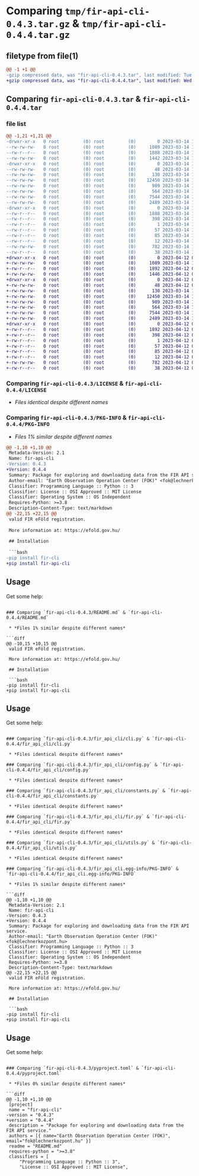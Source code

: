 # Comparing `tmp/fir-api-cli-0.4.3.tar.gz` & `tmp/fir-api-cli-0.4.4.tar.gz`

## filetype from file(1)

```diff
@@ -1 +1 @@
-gzip compressed data, was "fir-api-cli-0.4.3.tar", last modified: Tue Mar 14 13:26:50 2023, max compression
+gzip compressed data, was "fir-api-cli-0.4.4.tar", last modified: Wed Apr 12 06:07:31 2023, max compression
```

## Comparing `fir-api-cli-0.4.3.tar` & `fir-api-cli-0.4.4.tar`

### file list

```diff
@@ -1,21 +1,21 @@
-drwxr-xr-x   0 root         (0) root         (0)        0 2023-03-14 13:26:50.657304 fir-api-cli-0.4.3/
--rw-rw-rw-   0 root         (0) root         (0)     1089 2023-03-14 12:54:55.000000 fir-api-cli-0.4.3/LICENSE
--rw-r--r--   0 root         (0) root         (0)     1888 2023-03-14 13:26:50.657304 fir-api-cli-0.4.3/PKG-INFO
--rw-rw-rw-   0 root         (0) root         (0)     1442 2023-03-14 12:54:55.000000 fir-api-cli-0.4.3/README.md
-drwxr-xr-x   0 root         (0) root         (0)        0 2023-03-14 13:26:50.647304 fir-api-cli-0.4.3/fir_api_cli/
--rw-rw-rw-   0 root         (0) root         (0)       48 2023-03-14 13:19:43.000000 fir-api-cli-0.4.3/fir_api_cli/__init__.py
--rw-rw-rw-   0 root         (0) root         (0)      130 2023-03-14 12:54:55.000000 fir-api-cli-0.4.3/fir_api_cli/__main__.py
--rw-rw-rw-   0 root         (0) root         (0)    12450 2023-03-14 13:19:43.000000 fir-api-cli-0.4.3/fir_api_cli/cli.py
--rw-rw-rw-   0 root         (0) root         (0)      989 2023-03-14 12:54:55.000000 fir-api-cli-0.4.3/fir_api_cli/config.py
--rw-rw-rw-   0 root         (0) root         (0)      564 2023-03-14 12:54:55.000000 fir-api-cli-0.4.3/fir_api_cli/constants.py
--rw-rw-rw-   0 root         (0) root         (0)     7544 2023-03-14 12:54:55.000000 fir-api-cli-0.4.3/fir_api_cli/fir.py
--rw-rw-rw-   0 root         (0) root         (0)     2489 2023-03-14 12:54:55.000000 fir-api-cli-0.4.3/fir_api_cli/utils.py
-drwxr-xr-x   0 root         (0) root         (0)        0 2023-03-14 13:26:50.657304 fir-api-cli-0.4.3/fir_api_cli.egg-info/
--rw-r--r--   0 root         (0) root         (0)     1888 2023-03-14 13:26:50.000000 fir-api-cli-0.4.3/fir_api_cli.egg-info/PKG-INFO
--rw-r--r--   0 root         (0) root         (0)      398 2023-03-14 13:26:50.000000 fir-api-cli-0.4.3/fir_api_cli.egg-info/SOURCES.txt
--rw-r--r--   0 root         (0) root         (0)        1 2023-03-14 13:26:50.000000 fir-api-cli-0.4.3/fir_api_cli.egg-info/dependency_links.txt
--rw-r--r--   0 root         (0) root         (0)       57 2023-03-14 13:26:50.000000 fir-api-cli-0.4.3/fir_api_cli.egg-info/entry_points.txt
--rw-r--r--   0 root         (0) root         (0)       85 2023-03-14 13:26:50.000000 fir-api-cli-0.4.3/fir_api_cli.egg-info/requires.txt
--rw-r--r--   0 root         (0) root         (0)       12 2023-03-14 13:26:50.000000 fir-api-cli-0.4.3/fir_api_cli.egg-info/top_level.txt
--rw-rw-rw-   0 root         (0) root         (0)      782 2023-03-14 13:19:43.000000 fir-api-cli-0.4.3/pyproject.toml
--rw-r--r--   0 root         (0) root         (0)       38 2023-03-14 13:26:50.657304 fir-api-cli-0.4.3/setup.cfg
+drwxr-xr-x   0 root         (0) root         (0)        0 2023-04-12 06:07:31.380808 fir-api-cli-0.4.4/
+-rw-rw-rw-   0 root         (0) root         (0)     1089 2023-03-14 12:54:55.000000 fir-api-cli-0.4.4/LICENSE
+-rw-r--r--   0 root         (0) root         (0)     1892 2023-04-12 06:07:31.380808 fir-api-cli-0.4.4/PKG-INFO
+-rw-rw-rw-   0 root         (0) root         (0)     1446 2023-04-12 06:01:05.000000 fir-api-cli-0.4.4/README.md
+drwxr-xr-x   0 root         (0) root         (0)        0 2023-04-12 06:07:31.380808 fir-api-cli-0.4.4/fir_api_cli/
+-rw-rw-rw-   0 root         (0) root         (0)       48 2023-04-12 06:01:05.000000 fir-api-cli-0.4.4/fir_api_cli/__init__.py
+-rw-rw-rw-   0 root         (0) root         (0)      130 2023-03-14 12:54:55.000000 fir-api-cli-0.4.4/fir_api_cli/__main__.py
+-rw-rw-rw-   0 root         (0) root         (0)    12450 2023-03-14 13:19:43.000000 fir-api-cli-0.4.4/fir_api_cli/cli.py
+-rw-rw-rw-   0 root         (0) root         (0)      989 2023-03-14 12:54:55.000000 fir-api-cli-0.4.4/fir_api_cli/config.py
+-rw-rw-rw-   0 root         (0) root         (0)      564 2023-03-14 12:54:55.000000 fir-api-cli-0.4.4/fir_api_cli/constants.py
+-rw-rw-rw-   0 root         (0) root         (0)     7544 2023-03-14 12:54:55.000000 fir-api-cli-0.4.4/fir_api_cli/fir.py
+-rw-rw-rw-   0 root         (0) root         (0)     2489 2023-03-14 12:54:55.000000 fir-api-cli-0.4.4/fir_api_cli/utils.py
+drwxr-xr-x   0 root         (0) root         (0)        0 2023-04-12 06:07:31.380808 fir-api-cli-0.4.4/fir_api_cli.egg-info/
+-rw-r--r--   0 root         (0) root         (0)     1892 2023-04-12 06:07:31.000000 fir-api-cli-0.4.4/fir_api_cli.egg-info/PKG-INFO
+-rw-r--r--   0 root         (0) root         (0)      398 2023-04-12 06:07:31.000000 fir-api-cli-0.4.4/fir_api_cli.egg-info/SOURCES.txt
+-rw-r--r--   0 root         (0) root         (0)        1 2023-04-12 06:07:31.000000 fir-api-cli-0.4.4/fir_api_cli.egg-info/dependency_links.txt
+-rw-r--r--   0 root         (0) root         (0)       57 2023-04-12 06:07:31.000000 fir-api-cli-0.4.4/fir_api_cli.egg-info/entry_points.txt
+-rw-r--r--   0 root         (0) root         (0)       85 2023-04-12 06:07:31.000000 fir-api-cli-0.4.4/fir_api_cli.egg-info/requires.txt
+-rw-r--r--   0 root         (0) root         (0)       12 2023-04-12 06:07:31.000000 fir-api-cli-0.4.4/fir_api_cli.egg-info/top_level.txt
+-rw-rw-rw-   0 root         (0) root         (0)      782 2023-04-12 06:01:05.000000 fir-api-cli-0.4.4/pyproject.toml
+-rw-r--r--   0 root         (0) root         (0)       38 2023-04-12 06:07:31.380808 fir-api-cli-0.4.4/setup.cfg
```

### Comparing `fir-api-cli-0.4.3/LICENSE` & `fir-api-cli-0.4.4/LICENSE`

 * *Files identical despite different names*

### Comparing `fir-api-cli-0.4.3/PKG-INFO` & `fir-api-cli-0.4.4/PKG-INFO`

 * *Files 1% similar despite different names*

```diff
@@ -1,10 +1,10 @@
 Metadata-Version: 2.1
 Name: fir-api-cli
-Version: 0.4.3
+Version: 0.4.4
 Summary: Package for exploring and downloading data from the FIR API service.
 Author-email: "Earth Observation Operation Center (FOK)" <fok@lechnerkozpont.hu>
 Classifier: Programming Language :: Python :: 3
 Classifier: License :: OSI Approved :: MIT License
 Classifier: Operating System :: OS Independent
 Requires-Python: >=3.8
 Description-Content-Type: text/markdown
@@ -22,15 +22,15 @@
 valid FIR eFöld registration.
 
 More information at: https://efold.gov.hu/
 
 ## Installation
 
 ```bash
-pip install fir-cli
+pip install fir-api-cli
 ```
 
 
 ## Usage
 
 Get some help:
```

### Comparing `fir-api-cli-0.4.3/README.md` & `fir-api-cli-0.4.4/README.md`

 * *Files 1% similar despite different names*

```diff
@@ -10,15 +10,15 @@
 valid FIR eFöld registration.
 
 More information at: https://efold.gov.hu/
 
 ## Installation
 
 ```bash
-pip install fir-cli
+pip install fir-api-cli
 ```
 
 
 ## Usage
 
 Get some help:
```

### Comparing `fir-api-cli-0.4.3/fir_api_cli/cli.py` & `fir-api-cli-0.4.4/fir_api_cli/cli.py`

 * *Files identical despite different names*

### Comparing `fir-api-cli-0.4.3/fir_api_cli/config.py` & `fir-api-cli-0.4.4/fir_api_cli/config.py`

 * *Files identical despite different names*

### Comparing `fir-api-cli-0.4.3/fir_api_cli/constants.py` & `fir-api-cli-0.4.4/fir_api_cli/constants.py`

 * *Files identical despite different names*

### Comparing `fir-api-cli-0.4.3/fir_api_cli/fir.py` & `fir-api-cli-0.4.4/fir_api_cli/fir.py`

 * *Files identical despite different names*

### Comparing `fir-api-cli-0.4.3/fir_api_cli/utils.py` & `fir-api-cli-0.4.4/fir_api_cli/utils.py`

 * *Files identical despite different names*

### Comparing `fir-api-cli-0.4.3/fir_api_cli.egg-info/PKG-INFO` & `fir-api-cli-0.4.4/fir_api_cli.egg-info/PKG-INFO`

 * *Files 1% similar despite different names*

```diff
@@ -1,10 +1,10 @@
 Metadata-Version: 2.1
 Name: fir-api-cli
-Version: 0.4.3
+Version: 0.4.4
 Summary: Package for exploring and downloading data from the FIR API service.
 Author-email: "Earth Observation Operation Center (FOK)" <fok@lechnerkozpont.hu>
 Classifier: Programming Language :: Python :: 3
 Classifier: License :: OSI Approved :: MIT License
 Classifier: Operating System :: OS Independent
 Requires-Python: >=3.8
 Description-Content-Type: text/markdown
@@ -22,15 +22,15 @@
 valid FIR eFöld registration.
 
 More information at: https://efold.gov.hu/
 
 ## Installation
 
 ```bash
-pip install fir-cli
+pip install fir-api-cli
 ```
 
 
 ## Usage
 
 Get some help:
```

### Comparing `fir-api-cli-0.4.3/pyproject.toml` & `fir-api-cli-0.4.4/pyproject.toml`

 * *Files 0% similar despite different names*

```diff
@@ -1,10 +1,10 @@
 [project]
 name = "fir-api-cli"
-version = "0.4.3"
+version = "0.4.4"
 description = "Package for exploring and downloading data from the FIR API service."
 authors = [{ name="Earth Observation Operation Center (FOK)", email="fok@lechnerkozpont.hu" }]
 readme = "README.md"
 requires-python = ">=3.8"
 classifiers = [
     "Programming Language :: Python :: 3",
     "License :: OSI Approved :: MIT License",
```

